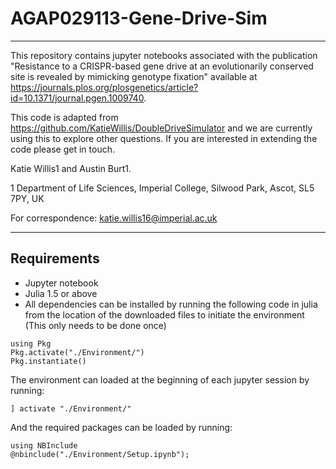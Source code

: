 # AGAP029113-Gene-Drive-Sim
___
This repository contains jupyter notebooks associated with the publication "Resistance to a CRISPR-based gene drive at an evolutionarily conserved site is revealed by mimicking genotype fixation" available at https://journals.plos.org/plosgenetics/article?id=10.1371/journal.pgen.1009740.

This code is adapted from https://github.com/KatieWillis/DoubleDriveSimulator and we are currently using this to explore other questions. If you are interested in extending the code please get in touch.

Katie Willis1 and Austin Burt1.

1 Department of Life Sciences, Imperial College, Silwood Park, Ascot, SL5 7PY, UK

For correspondence: katie.willis16@imperial.ac.uk

___
## Requirements

* Jupyter notebook
* Julia 1.5 or above
* All dependencies can be installed by running the following code in julia from the location of the downloaded files to initiate the environment (This only needs to be done once)
```
using Pkg
Pkg.activate("./Environment/")
Pkg.instantiate()
```

The environment can loaded at the beginning of each jupyter session by running:
```
] activate "./Environment/"
```

And the required packages can be loaded by running:
```
using NBInclude
@nbinclude("./Environment/Setup.ipynb");
```
